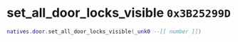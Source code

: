 # set_all_door_locks_visible `0x3B25299D`

```lua
natives.door.set_all_door_locks_visible(_unk0 --[[ number ]])
```